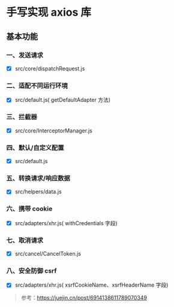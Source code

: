 # 手写实现 axios 库

## 基本功能

### 一、发送请求

- [x] src/core/dispatchRequest.js

### 二、适配不同运行环境

- [x] src/default.js( getDefaultAdapter 方法)

### 三、拦截器

- [x] src/core/InterceptorManager.js

### 四、默认/自定义配置

- [x] src/default.js

### 五、转换请求/响应数据

- [x] src/helpers/data.js

### 六、携带 cookie

- [x] src/adapters/xhr.js( withCredentials 字段)

### 七、取消请求

- [x] src/cancel/CancelToken.js

### 八、安全防御 csrf

- [x] src/adapters/xhr.js( xsrfCookieName、xsrfHeaderName 字段)

> 参考：https://juejin.cn/post/6914138611789070349
